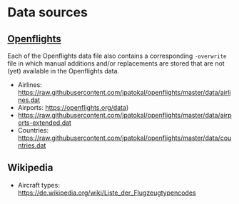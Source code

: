 # Data sources

## [Openflights](https://openflights.org/data)

Each of the Openflights data file also contains a corresponding `-overwrite` file in which manual additions and/or replacements are stored that are not (yet) available in the Openflights data.

- Airlines: https://raw.githubusercontent.com/jpatokal/openflights/master/data/airlines.dat
- Airports: https://openflights.org/data)
- https://raw.githubusercontent.com/jpatokal/openflights/master/data/airports-extended.dat
- Countries: https://raw.githubusercontent.com/jpatokal/openflights/master/data/countries.dat

## Wikipedia

- Aircraft types: https://de.wikipedia.org/wiki/Liste_der_Flugzeugtypencodes
